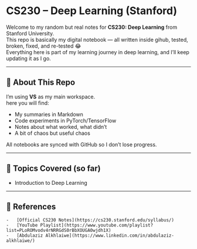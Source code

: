 #  CS230 – Deep Learning (Stanford)

Welcome to my random but real notes for **CS230: Deep Learning** from Stanford University.  
This repo is basically my digital notebook — all written inside gihub, tested, broken, fixed, and re-tested 😂  
Everything here is part of my learning journey in deep learning, and I’ll keep updating it as I go.

---

## 🧾 About This Repo

I’m using **VS** as my main workspace.  
here you will find: 
- My summaries in Markdown  
- Code experiments in PyTorch/TensorFlow  
- Notes about what worked, what didn’t  
- A bit of chaos but useful chaos  

All notebooks are synced with GitHub so I don’t lose progress.

---

## 🧠 Topics Covered (so far)

- Introduction to Deep Learning

---

## 🔗 References
	-	[Official CS230 Notes](https://cs230.stanford.edu/syllabus/)
	-	[YouTube Playlist](https://www.youtube.com/playlist?list=PLoROMvodv4rNRRGdS0rBbXOUGA0wjdh1X)
	-   [Abdulaziz Alkhlaiwe](https://www.linkedin.com/in/abdulaziz-alkhlaiwe/)

